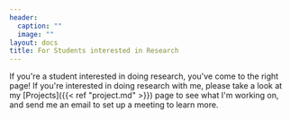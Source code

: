 ```yaml
---
header:
  caption: ""
  image: ""
layout: docs
title: For Students interested in Research
---
```


If you're a student interested in doing research, you've come to the right page! If you're interested in doing research with me, please take a look at my [Projects]({{< ref "project.md" >}}) page to see what I'm working on, and send me an email to set up a meeting to learn more.